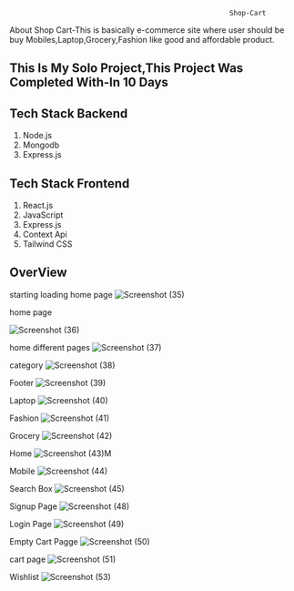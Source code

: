 
                                                          Shop-Cart
About Shop Cart-This is basically e-commerce site where user should be buy Mobiles,Laptop,Grocery,Fashion like good and affordable product.
<h2>This Is My Solo Project,This Project Was Completed With-In 10 Days</h2>

<h2>Tech Stack Backend</h2>
<ol>
<li>Node.js</li>
<li>Mongodb</li>
<li>Express.js</li>
</ol>

<h2>Tech Stack Frontend</h2>
<ol>
<li>React.js</li>
<li>JavaScript</li>
<li>Express.js</li>
<li>Context Api</li>
<li>Tailwind CSS</li>
</ol>

<h2>OverView</h2>


starting loading home page
![Screenshot (35)](https://user-images.githubusercontent.com/97114184/221166703-96a32d8c-7811-4787-b201-590508404921.png)

home page

![Screenshot (36)](https://user-images.githubusercontent.com/97114184/221166707-454417ca-ea93-4679-8e0d-db0823146c43.png)

home different pages
![Screenshot (37)](https://user-images.githubusercontent.com/97114184/221166712-cb9fc559-8267-48ee-ac0a-886276598e3e.png)

category
![Screenshot (38)](https://user-images.githubusercontent.com/97114184/221166715-9d2a5bb8-2cf2-4283-9359-4782adc9a05b.png)

Footer
![Screenshot (39)](https://user-images.githubusercontent.com/97114184/221166719-841fa2bf-5111-4658-9c4f-803c1eb58516.png)

Laptop
![Screenshot (40)](https://user-images.githubusercontent.com/97114184/221166723-a56130d3-10cb-4796-8b87-bc1e1f523eb4.png)

Fashion
![Screenshot (41)](https://user-images.githubusercontent.com/97114184/221166728-420716c0-8eac-4718-a745-ed90afca1c03.png)

Grocery 
![Screenshot (42)](https://user-images.githubusercontent.com/97114184/221166733-48cbc7c8-dc51-493c-80de-950bf27e1c43.png)

Home
![Screenshot (43)](https://user-images.githubusercontent.com/97114184/221166737-a9c06c6c-46b4-44e6-8750-b22546b6a215.png)M

Mobile
![Screenshot (44)](https://user-images.githubusercontent.com/97114184/221166743-6bfc7d6a-39d7-47ff-93cb-a6d5bd0b1435.png)

Search Box
![Screenshot (45)](https://user-images.githubusercontent.com/97114184/221166749-11c0e057-6a14-4638-8a65-66580d28d4bd.png)

Signup Page
![Screenshot (48)](https://user-images.githubusercontent.com/97114184/221166757-4463e284-2614-4b17-b01f-11f18f051e2c.png)

Login Page
![Screenshot (49)](https://user-images.githubusercontent.com/97114184/221166759-ca43eda8-80ce-471d-8878-e19eb4ff59d8.png)

Empty Cart Pagge
![Screenshot (50)](https://user-images.githubusercontent.com/97114184/221166763-faa5e92a-45c7-4525-b5ae-b883d9ff27b0.png)

cart page
![Screenshot (51)](https://user-images.githubusercontent.com/97114184/221166767-57a46066-d51e-4be5-8c09-6f19a3946ed1.png)

Wishlist
![Screenshot (53)](https://user-images.githubusercontent.com/97114184/221166774-ff857326-cfad-48b2-95df-da9865cbc755.png)





